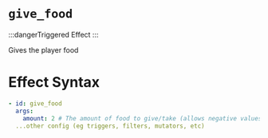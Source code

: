 # `give_food`
:::dangerTriggered Effect
:::

Gives the player food

# Effect Syntax
```yaml
- id: give_food
  args:
    amount: 2 # The amount of food to give/take (allows negative values)
  ...other config (eg triggers, filters, mutators, etc)
```